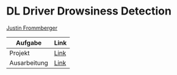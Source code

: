 # DL Driver Drowsiness Detection

[Justin Frommberger](https://github.com/JustinF97)

| Aufgabe       |   Link   |                                                                                                               
| ------------- | -------- |
| Projekt       |[Link](https://github.com/JustinF97/DL_Driver_Drowsiness_detection/tree/main/Projekt/Drowsiness%20detection)|  
| Ausarbeitung  |[Link](https://github.com/JustinF97/DL_Driver_Drowsiness_detection/tree/main/Ausarbeitung/DeepLearning_Latex)|
